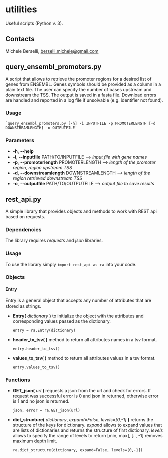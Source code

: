 # utilities
Useful scripts (Python v. 3).

## **Contacts**
Michele Berselli, <berselli.michele@gmail.com>

## query_ensembl_promoters.py
A script that allows to retrieve the promoter regions for a desired list of genes from ENSEMBL. Genes symbols should be provided as a column in a plain text file. The user can specify the number of bases upstream and downstream the TSS. The output is saved in a fasta file. Download errors are handled and reported in a log file if unsolvable (e.g. identifier not found).

### Usage
    `query_ensembl_promoters.py [-h] -i INPUTFILE -p PROMOTERLENGTH [-d DOWNSTREAMLENGTH] -o OUTPUTFILE`

### Parameters
  - **-h**, **--help**
  - **-i**, **--inputfile** PATH/TO/INPUTFILE --> *input file with gene names*
  - **-p**, **--promoterlength** PROMOTERLENGTH --> *length of the promoter region, region upstream TSS*
  - **-d**, **--downstreamlength** DOWNSTREAMLENGTH --> *length of the region retrieved downstream TSS*
  - **-o**, **--outputfile** PATH/TO/OUTPUTFILE --> *output file to save results*

## rest_api.py
A simple library that provides objects and methods to work with REST api based on requests.

### Dependencies
The library requires *requests* and *json* libraries.

### Usage
To use the library simply `import rest_api as ra` into your code.

### Objects

#### Entry
Entry is a general object that accepts any number of attributes that are stored as strings.

  - **Entry(** *dictionary* **)** to initialize the object with the attributes and corresponding values passed as the dictionary.

      `entry = ra.Entry(dictionary)`

  - **header_to_tsv( )** method to return all attributes names in a tsv format.

      `entry.header_to_tsv()`

  - **values_to_tsv( )** method to return all attributes values in a tsv format.

      `entry.values_to_tsv()`

### Functions

  - **GET_json(** *url* **)** requests a json from the url and check for errors. If request was successful error is 0 and json in returned, otherwise error is 1 and no json is returned.

      `json, error = ra.GET_json(url)`

  - **dict_structure(** *dictionary*, *expand=False*, *levels=[0,-1]* **)** returns the structure of the keys for dictionary. *expand* allows to expand values that are lists of dictionaries and returns the structure of first dictionary. *levels* allows to specify the range of levels to return [min, max], [.., -1] removes maximum depth limit.

      `ra.dict_structure(dictionary, expand=False, levels=[0,-1])`
